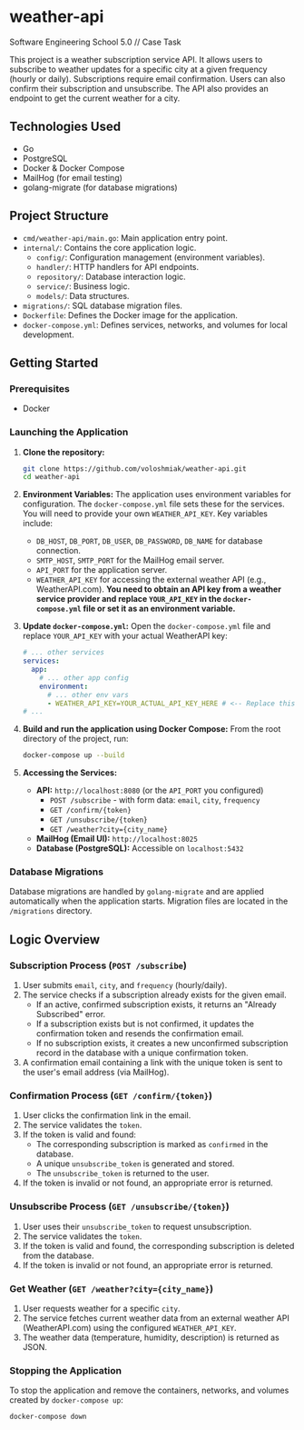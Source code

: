 # weather-api
Software Engineering School 5.0 // Case Task

This project is a weather subscription service API. It allows users to subscribe to weather updates for a specific city at a given frequency (hourly or daily). Subscriptions require email confirmation. Users can also confirm their subscription and unsubscribe. The API also provides an endpoint to get the current weather for a city.

## Technologies Used
*   Go
*   PostgreSQL
*   Docker & Docker Compose
*   MailHog (for email testing)
*   golang-migrate (for database migrations)

## Project Structure
*   `cmd/weather-api/main.go`: Main application entry point.
*   `internal/`: Contains the core application logic.
    *   `config/`: Configuration management (environment variables).
    *   `handler/`: HTTP handlers for API endpoints.
    *   `repository/`: Database interaction logic.
    *   `service/`: Business logic.
    *   `models/`: Data structures.
*   `migrations/`: SQL database migration files.
*   `Dockerfile`: Defines the Docker image for the application.
*   `docker-compose.yml`: Defines services, networks, and volumes for local development.

## Getting Started

### Prerequisites
*   Docker

### Launching the Application
1.  **Clone the repository:**
    ```bash
    git clone https://github.com/voloshmiak/weather-api.git
    cd weather-api
    ```

2.  **Environment Variables:**
    The application uses environment variables for configuration. The `docker-compose.yml` file sets these for the services. You will need to provide your own `WEATHER_API_KEY`.
    Key variables include:
    *   `DB_HOST`, `DB_PORT`, `DB_USER`, `DB_PASSWORD`, `DB_NAME` for database connection.
    *   `SMTP_HOST`, `SMTP_PORT` for the MailHog email server.
    *   `API_PORT` for the application server.
    *   `WEATHER_API_KEY` for accessing the external weather API (e.g., WeatherAPI.com). **You need to obtain an API key from a weather service provider and replace `YOUR_API_KEY` in the `docker-compose.yml` file or set it as an environment variable.**

3.  **Update `docker-compose.yml`:**
    Open the `docker-compose.yml` file and replace `YOUR_API_KEY` with your actual WeatherAPI key:
    ```yaml
    # ... other services
    services:
      app:
        # ... other app config
        environment:
          # ... other env vars
          - WEATHER_API_KEY=YOUR_ACTUAL_API_KEY_HERE # <-- Replace this
    # ...
    ```

4.  **Build and run the application using Docker Compose:**
    From the root directory of the project, run:
    ```bash
    docker-compose up --build
    ```

5.  **Accessing the Services:**
    *   **API:** `http://localhost:8080` (or the `API_PORT` you configured)
        *   `POST /subscribe` - with form data: `email`, `city`, `frequency`
        *   `GET /confirm/{token}`
        *   `GET /unsubscribe/{token}`
        *   `GET /weather?city={city_name}`
    *   **MailHog (Email UI):** `http://localhost:8025`
    *   **Database (PostgreSQL):** Accessible on `localhost:5432`

### Database Migrations
Database migrations are handled by `golang-migrate` and are applied automatically when the application starts. Migration files are located in the `/migrations` directory.

## Logic Overview

### Subscription Process (`POST /subscribe`)
1.  User submits `email`, `city`, and `frequency` (hourly/daily).
2.  The service checks if a subscription already exists for the given email.
    *   If an active, confirmed subscription exists, it returns an "Already Subscribed" error.
    *   If a subscription exists but is not confirmed, it updates the confirmation token and resends the confirmation email.
    *   If no subscription exists, it creates a new unconfirmed subscription record in the database with a unique confirmation token.
3.  A confirmation email containing a link with the unique token is sent to the user's email address (via MailHog).

### Confirmation Process (`GET /confirm/{token}`)
1.  User clicks the confirmation link in the email.
2.  The service validates the `token`.
3.  If the token is valid and found:
    *   The corresponding subscription is marked as `confirmed` in the database.
    *   A unique `unsubscribe_token` is generated and stored.
    *   The `unsubscribe_token` is returned to the user.
4.  If the token is invalid or not found, an appropriate error is returned.

### Unsubscribe Process (`GET /unsubscribe/{token}`)
1.  User uses their `unsubscribe_token` to request unsubscription.
2.  The service validates the `token`.
3.  If the token is valid and found, the corresponding subscription is deleted from the database.
4.  If the token is invalid or not found, an appropriate error is returned.

### Get Weather (`GET /weather?city={city_name}`)
1.  User requests weather for a specific `city`.
2.  The service fetches current weather data from an external weather API (WeatherAPI.com) using the configured `WEATHER_API_KEY`.
3.  The weather data (temperature, humidity, description) is returned as JSON.

### Stopping the Application
To stop the application and remove the containers, networks, and volumes created by `docker-compose up`:
```bash
docker-compose down